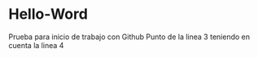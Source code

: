 # Hello-Word 
Prueba para inicio de trabajo con Github
Punto de la linea 3
teniendo en cuenta la linea 4
